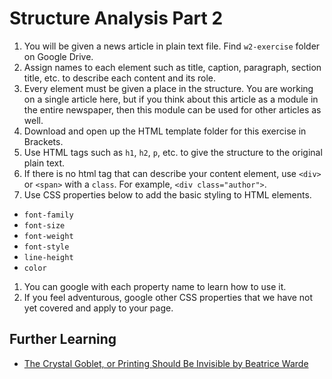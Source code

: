 # Structure Analysis Part 2

1. You will be given a news article in plain text file. Find `w2-exercise` folder on Google Drive.
1. Assign names to each element such as title, caption, paragraph, section title, etc. to describe each content and its role.
1. Every element must be given a place in the structure. You are working on a single article here, but if you think about this article as a module in the entire newspaper, then this module can be used for other articles as well.
1. Download and open up the HTML template folder for this exercise in Brackets.
1. Use HTML tags such as `h1`, `h2`, `p`, etc. to give the structure to the original plain text.
1. If there is no html tag that can describe your content element, use `<div>` or `<span>` with a `class`. For example, `<div class="author">`.
1. Use CSS properties below to add the basic styling to HTML elements.
  - `font-family`
  - `font-size`
  - `font-weight`
  - `font-style`
  - `line-height`
  - `color`
1. You can google with each property name to learn how to use it.
1. If you feel adventurous, google other CSS properties that we have not yet covered and apply to your page.

## Further Learning
- [The Crystal Goblet, or Printing Should Be Invisible by Beatrice Warde](http://www.arts.ucsb.edu/faculty/reese/classes/artistsbooks/Beatrice%20Warde,%20The%20Crystal%20Goblet.pdf)
